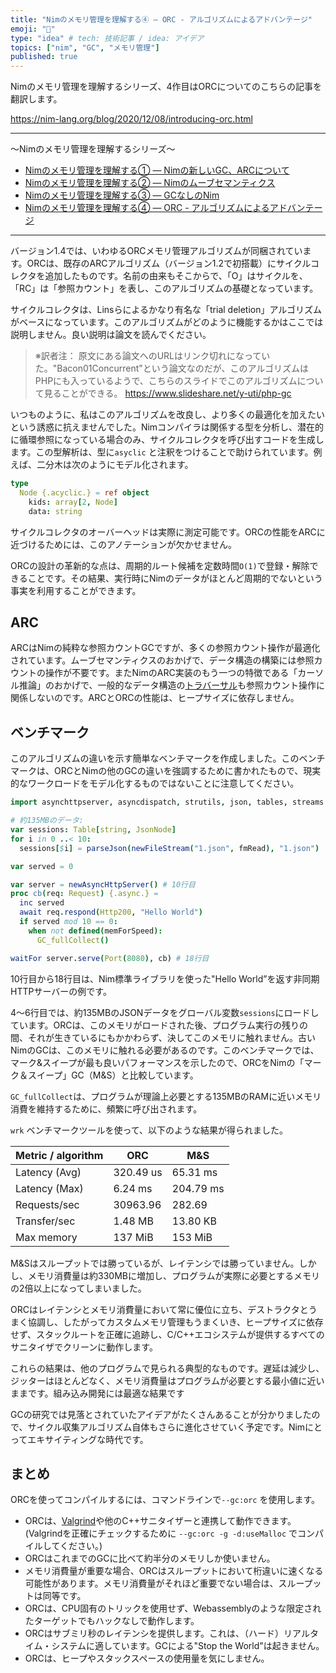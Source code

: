 ```yaml
---
title: "Nimのメモリ管理を理解する④ ― ORC - アルゴリズムによるアドバンテージ"
emoji: "👑"
type: "idea" # tech: 技術記事 / idea: アイデア
topics: ["nim", "GC", "メモリ管理"]
published: true
---
```


Nimのメモリ管理を理解するシリーズ、4作目はORCについてのこちらの記事を翻訳します。

https://nim-lang.org/blog/2020/12/08/introducing-orc.html

---

〜Nimのメモリ管理を理解するシリーズ〜
- [Nimのメモリ管理を理解する① ― Nimの新しいGC、ARCについて](https://qiita.com/dumblepy/items/be660c17556d73aa3570)
- [Nimのメモリ管理を理解する② ― Nimのムーブセマンティクス](https://zenn.dev/dumblepy/articles/af2b2b9f8fd890)
- [Nimのメモリ管理を理解する③ ― GCなしのNim](https://zenn.dev/dumblepy/articles/0dcbc08aed1a25)
- [Nimのメモリ管理を理解する④ ― ORC - アルゴリズムによるアドバンテージ](https://zenn.dev/dumblepy/articles/efffa86d9177b1)

---

バージョン1.4では、いわゆるORCメモリ管理アルゴリズムが同梱されています。ORCは、既存のARCアルゴリズム（バージョン1.2で初搭載）にサイクルコレクタを追加したものです。名前の由来もそこからで、「O」はサイクルを、「RC」は「参照カウント」を表し、このアルゴリズムの基礎となっています。

サイクルコレクタは、Linsらによるかなり有名な「trial deletion」アルゴリズムがベースになっています。このアルゴリズムがどのように機能するかはここでは説明しません。良い説明は論文を読んでください。

> ※訳者注：
> 原文にある論文へのURLはリンク切れになっていた。"Bacon01Concurrent"という論文なのだが、このアルゴリズムはPHPにも入っているようで、こちらのスライドでこのアルゴリズムについて見ることができる。
> https://www.slideshare.net/y-uti/php-gc


いつものように、私はこのアルゴリズムを改良し、より多くの最適化を加えたいという誘惑に抗えませんでした。Nimコンパイラは関係する型を分析し、潜在的に循環参照になっている場合のみ、サイクルコレクタを呼び出すコードを生成します。この型解析は、型に`asyclic` と注釈をつけることで助けられています。例えば、二分木は次のようにモデル化されます。

```nim
type
  Node {.acyclic.} = ref object
    kids: array[2, Node]
    data: string
```
サイクルコレクタのオーバーヘッドは実際に測定可能です。ORCの性能をARCに近づけるためには、このアノテーションが欠かせません。

ORCの設計の革新的な点は、周期的ルート候補を定数時間`O(1)`で登録・解除できることです。その結果、実行時にNimのデータがほとんど周期的でないという事実を利用することができます。

## ARC
ARCはNimの純粋な参照カウントGCですが、多くの参照カウント操作が最適化されています。ムーブセマンティクスのおかげで、データ構造の構築には参照カウントの操作が不要です。またNimのARC実装のもう一つの特徴である「カーソル推論」のおかげで、一般的なデータ構造の[トラバーサル](https://e-words.jp/w/%E3%83%88%E3%83%A9%E3%83%90%E3%83%BC%E3%82%B5%E3%83%AB.html)も参照カウント操作に関係しないのです。ARCとORCの性能は、ヒープサイズに依存しません。

## ベンチマーク
このアルゴリズムの違いを示す簡単なベンチマークを作成しました。このベンチマークは、ORCとNimの他のGCの違いを強調するために書かれたもので、現実的なワークロードをモデル化するものではないことに注意してください。

```nim
import asynchttpserver, asyncdispatch, strutils, json, tables, streams

# 約135MBのデータ:
var sessions: Table[string, JsonNode]
for i in 0 ..< 10:
  sessions[$i] = parseJson(newFileStream("1.json", fmRead), "1.json")

var served = 0

var server = newAsyncHttpServer() # 10行目
proc cb(req: Request) {.async.} =
  inc served
  await req.respond(Http200, "Hello World")
  if served mod 10 == 0:
    when not defined(memForSpeed):
      GC_fullCollect()

waitFor server.serve(Port(8080), cb) # 18行目
```

10行目から18行目は、Nim標準ライブラリを使った"Hello World”を返す非同期HTTPサーバーの例です。

4～6行目では、約135MBのJSONデータをグローバル変数`sessions`にロードしています。ORCは、このメモリがロードされた後、プログラム実行の残りの間、それが生きているにもかかわらず、決してこのメモリに触れません。古いNimのGCは、このメモリに触れる必要があるのです。このベンチマークでは、マーク&スイープが最も良いパフォーマンスを示したので、ORCをNimの「マーク＆スイープ」GC（M&S）と比較しています。

`GC_fullCollect`は、プログラムが理論上必要とする135MBのRAMに近いメモリ消費を維持するために、頻繁に呼び出されます。

`wrk` ベンチマークツールを使って、以下のような結果が得られました。

|Metric / algorithm|ORC|M&S|
|---|---|---|
|Latency (Avg)|320.49 us|65.31 ms|
|Latency (Max)|6.24 ms|204.79 ms|
|Requests/sec|30963.96|282.69|
|Transfer/sec|1.48 MB|13.80 KB|
|Max memory|137 MiB|153 MiB|

M&Sはスループットでは勝っているが、レイテンシでは勝っていません。しかし、メモリ消費量は約330MBに増加し、プログラムが実際に必要とするメモリの2倍以上になってしまいました。

ORCはレイテンシとメモリ消費量において常に優位に立ち、デストラクタとうまく協調し、したがってカスタムメモリ管理もうまくいき、ヒープサイズに依存せず、スタックルートを正確に追跡し、C/C++エコシステムが提供するすべてのサニタイザでクリーンに動作します。

これらの結果は、他のプログラムで見られる典型的なものです。遅延は減少し、ジッターはほとんどなく、メモリ消費量はプログラムが必要とする最小値に近いままです。組み込み開発には最適な結果です

GCの研究では見落とされていたアイデアがたくさんあることが分かりましたので、サイクル収集アルゴリズム自体もさらに進化させていく予定です。Nimにとってエキサイティングな時代です。

## まとめ
ORCを使ってコンパイルするには、コマンドラインで`--gc:orc` を使用します。

- ORCは、[Valgrind](https://ja.wikipedia.org/wiki/Valgrind)や他のC++サニタイザーと連携して動作できます。(Valgrindを正確にチェックするために `--gc:orc -g -d:useMalloc` でコンパイルしてください。)
- ORCはこれまでのGCに比べて約半分のメモリしか使いません。
- メモリ消費量が重要な場合、ORCはスループットにおいて桁違いに速くなる可能性があります。メモリ消費量がそれほど重要でない場合は、スループットは同等です。
- ORCは、CPU固有のトリックを使用せず、Webassemblyのような限定されたターゲットでもハックなしで動作します。
- ORCはサブミリ秒のレイテンシを提供します。これは、（ハード）リアルタイム・システムに適しています。GCによる"Stop the World"は起きません。
- ORCは、ヒープやスタックスペースの使用量を気にしません。
